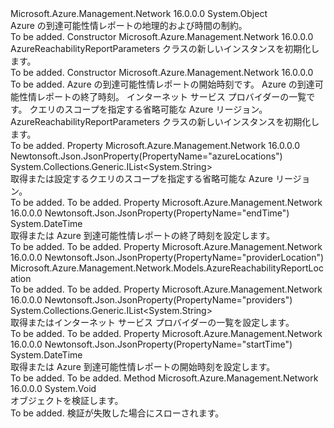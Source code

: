 <Type Name="AzureReachabilityReportParameters" FullName="Microsoft.Azure.Management.Network.Models.AzureReachabilityReportParameters">
  <TypeSignature Language="C#" Value="public class AzureReachabilityReportParameters" />
  <TypeSignature Language="ILAsm" Value=".class public auto ansi beforefieldinit AzureReachabilityReportParameters extends System.Object" />
  <TypeSignature Language="DocId" Value="T:Microsoft.Azure.Management.Network.Models.AzureReachabilityReportParameters" />
  <TypeSignature Language="VB.NET" Value="Public Class AzureReachabilityReportParameters" />
  <TypeSignature Language="F#" Value="type AzureReachabilityReportParameters = class" />
  <AssemblyInfo>
    <AssemblyName>Microsoft.Azure.Management.Network</AssemblyName>
    <AssemblyVersion>16.0.0.0</AssemblyVersion>
  </AssemblyInfo>
  <Base>
    <BaseTypeName>System.Object</BaseTypeName>
  </Base>
  <Interfaces />
  <Docs>
    <summary>
            Azure の到達可能性情レポートの地理的および時間の制約。
            </summary>
    <remarks>To be added.</remarks>
  </Docs>
  <Members>
    <Member MemberName=".ctor">
      <MemberSignature Language="C#" Value="public AzureReachabilityReportParameters ();" />
      <MemberSignature Language="ILAsm" Value=".method public hidebysig specialname rtspecialname instance void .ctor() cil managed" />
      <MemberSignature Language="DocId" Value="M:Microsoft.Azure.Management.Network.Models.AzureReachabilityReportParameters.#ctor" />
      <MemberSignature Language="VB.NET" Value="Public Sub New ()" />
      <MemberType>Constructor</MemberType>
      <AssemblyInfo>
        <AssemblyName>Microsoft.Azure.Management.Network</AssemblyName>
        <AssemblyVersion>16.0.0.0</AssemblyVersion>
      </AssemblyInfo>
      <Parameters />
      <Docs>
        <summary>
            AzureReachabilityReportParameters クラスの新しいインスタンスを初期化します。
            </summary>
        <remarks>To be added.</remarks>
      </Docs>
    </Member>
    <Member MemberName=".ctor">
      <MemberSignature Language="C#" Value="public AzureReachabilityReportParameters (Microsoft.Azure.Management.Network.Models.AzureReachabilityReportLocation providerLocation, DateTime startTime, DateTime endTime, System.Collections.Generic.IList&lt;string&gt; providers = null, System.Collections.Generic.IList&lt;string&gt; azureLocations = null);" />
      <MemberSignature Language="ILAsm" Value=".method public hidebysig specialname rtspecialname instance void .ctor(class Microsoft.Azure.Management.Network.Models.AzureReachabilityReportLocation providerLocation, valuetype System.DateTime startTime, valuetype System.DateTime endTime, class System.Collections.Generic.IList`1&lt;string&gt; providers, class System.Collections.Generic.IList`1&lt;string&gt; azureLocations) cil managed" />
      <MemberSignature Language="DocId" Value="M:Microsoft.Azure.Management.Network.Models.AzureReachabilityReportParameters.#ctor(Microsoft.Azure.Management.Network.Models.AzureReachabilityReportLocation,System.DateTime,System.DateTime,System.Collections.Generic.IList{System.String},System.Collections.Generic.IList{System.String})" />
      <MemberSignature Language="VB.NET" Value="Public Sub New (providerLocation As AzureReachabilityReportLocation, startTime As DateTime, endTime As DateTime, Optional providers As IList(Of String) = null, Optional azureLocations As IList(Of String) = null)" />
      <MemberSignature Language="F#" Value="new Microsoft.Azure.Management.Network.Models.AzureReachabilityReportParameters : Microsoft.Azure.Management.Network.Models.AzureReachabilityReportLocation * DateTime * DateTime * System.Collections.Generic.IList&lt;string&gt; * System.Collections.Generic.IList&lt;string&gt; -&gt; Microsoft.Azure.Management.Network.Models.AzureReachabilityReportParameters" Usage="new Microsoft.Azure.Management.Network.Models.AzureReachabilityReportParameters (providerLocation, startTime, endTime, providers, azureLocations)" />
      <MemberType>Constructor</MemberType>
      <AssemblyInfo>
        <AssemblyName>Microsoft.Azure.Management.Network</AssemblyName>
        <AssemblyVersion>16.0.0.0</AssemblyVersion>
      </AssemblyInfo>
      <Parameters>
        <Parameter Name="providerLocation" Type="Microsoft.Azure.Management.Network.Models.AzureReachabilityReportLocation" />
        <Parameter Name="startTime" Type="System.DateTime" />
        <Parameter Name="endTime" Type="System.DateTime" />
        <Parameter Name="providers" Type="System.Collections.Generic.IList&lt;System.String&gt;" />
        <Parameter Name="azureLocations" Type="System.Collections.Generic.IList&lt;System.String&gt;" />
      </Parameters>
      <Docs>
        <param name="providerLocation">To be added.</param>
        <param name="startTime">Azure の到達可能性情レポートの開始時刻です。</param>
        <param name="endTime">Azure の到達可能性情レポートの終了時刻。</param>
        <param name="providers">インターネット サービス プロバイダーの一覧です。</param>
        <param name="azureLocations">クエリのスコープを指定する省略可能な Azure リージョン。</param>
        <summary>
            AzureReachabilityReportParameters クラスの新しいインスタンスを初期化します。
            </summary>
        <remarks>To be added.</remarks>
      </Docs>
    </Member>
    <Member MemberName="AzureLocations">
      <MemberSignature Language="C#" Value="public System.Collections.Generic.IList&lt;string&gt; AzureLocations { get; set; }" />
      <MemberSignature Language="ILAsm" Value=".property instance class System.Collections.Generic.IList`1&lt;string&gt; AzureLocations" />
      <MemberSignature Language="DocId" Value="P:Microsoft.Azure.Management.Network.Models.AzureReachabilityReportParameters.AzureLocations" />
      <MemberSignature Language="VB.NET" Value="Public Property AzureLocations As IList(Of String)" />
      <MemberSignature Language="F#" Value="member this.AzureLocations : System.Collections.Generic.IList&lt;string&gt; with get, set" Usage="Microsoft.Azure.Management.Network.Models.AzureReachabilityReportParameters.AzureLocations" />
      <MemberType>Property</MemberType>
      <AssemblyInfo>
        <AssemblyName>Microsoft.Azure.Management.Network</AssemblyName>
        <AssemblyVersion>16.0.0.0</AssemblyVersion>
      </AssemblyInfo>
      <Attributes>
        <Attribute>
          <AttributeName>Newtonsoft.Json.JsonProperty(PropertyName="azureLocations")</AttributeName>
        </Attribute>
      </Attributes>
      <ReturnValue>
        <ReturnType>System.Collections.Generic.IList&lt;System.String&gt;</ReturnType>
      </ReturnValue>
      <Docs>
        <summary>
            取得または設定するクエリのスコープを指定する省略可能な Azure リージョン。
            </summary>
        <value>To be added.</value>
        <remarks>To be added.</remarks>
      </Docs>
    </Member>
    <Member MemberName="EndTime">
      <MemberSignature Language="C#" Value="public DateTime EndTime { get; set; }" />
      <MemberSignature Language="ILAsm" Value=".property instance valuetype System.DateTime EndTime" />
      <MemberSignature Language="DocId" Value="P:Microsoft.Azure.Management.Network.Models.AzureReachabilityReportParameters.EndTime" />
      <MemberSignature Language="VB.NET" Value="Public Property EndTime As DateTime" />
      <MemberSignature Language="F#" Value="member this.EndTime : DateTime with get, set" Usage="Microsoft.Azure.Management.Network.Models.AzureReachabilityReportParameters.EndTime" />
      <MemberType>Property</MemberType>
      <AssemblyInfo>
        <AssemblyName>Microsoft.Azure.Management.Network</AssemblyName>
        <AssemblyVersion>16.0.0.0</AssemblyVersion>
      </AssemblyInfo>
      <Attributes>
        <Attribute>
          <AttributeName>Newtonsoft.Json.JsonProperty(PropertyName="endTime")</AttributeName>
        </Attribute>
      </Attributes>
      <ReturnValue>
        <ReturnType>System.DateTime</ReturnType>
      </ReturnValue>
      <Docs>
        <summary>
            取得または Azure 到達可能性情レポートの終了時刻を設定します。
            </summary>
        <value>To be added.</value>
        <remarks>To be added.</remarks>
      </Docs>
    </Member>
    <Member MemberName="ProviderLocation">
      <MemberSignature Language="C#" Value="public Microsoft.Azure.Management.Network.Models.AzureReachabilityReportLocation ProviderLocation { get; set; }" />
      <MemberSignature Language="ILAsm" Value=".property instance class Microsoft.Azure.Management.Network.Models.AzureReachabilityReportLocation ProviderLocation" />
      <MemberSignature Language="DocId" Value="P:Microsoft.Azure.Management.Network.Models.AzureReachabilityReportParameters.ProviderLocation" />
      <MemberSignature Language="VB.NET" Value="Public Property ProviderLocation As AzureReachabilityReportLocation" />
      <MemberSignature Language="F#" Value="member this.ProviderLocation : Microsoft.Azure.Management.Network.Models.AzureReachabilityReportLocation with get, set" Usage="Microsoft.Azure.Management.Network.Models.AzureReachabilityReportParameters.ProviderLocation" />
      <MemberType>Property</MemberType>
      <AssemblyInfo>
        <AssemblyName>Microsoft.Azure.Management.Network</AssemblyName>
        <AssemblyVersion>16.0.0.0</AssemblyVersion>
      </AssemblyInfo>
      <Attributes>
        <Attribute>
          <AttributeName>Newtonsoft.Json.JsonProperty(PropertyName="providerLocation")</AttributeName>
        </Attribute>
      </Attributes>
      <ReturnValue>
        <ReturnType>Microsoft.Azure.Management.Network.Models.AzureReachabilityReportLocation</ReturnType>
      </ReturnValue>
      <Docs>
        <summary />
        <value>To be added.</value>
        <remarks>To be added.</remarks>
      </Docs>
    </Member>
    <Member MemberName="Providers">
      <MemberSignature Language="C#" Value="public System.Collections.Generic.IList&lt;string&gt; Providers { get; set; }" />
      <MemberSignature Language="ILAsm" Value=".property instance class System.Collections.Generic.IList`1&lt;string&gt; Providers" />
      <MemberSignature Language="DocId" Value="P:Microsoft.Azure.Management.Network.Models.AzureReachabilityReportParameters.Providers" />
      <MemberSignature Language="VB.NET" Value="Public Property Providers As IList(Of String)" />
      <MemberSignature Language="F#" Value="member this.Providers : System.Collections.Generic.IList&lt;string&gt; with get, set" Usage="Microsoft.Azure.Management.Network.Models.AzureReachabilityReportParameters.Providers" />
      <MemberType>Property</MemberType>
      <AssemblyInfo>
        <AssemblyName>Microsoft.Azure.Management.Network</AssemblyName>
        <AssemblyVersion>16.0.0.0</AssemblyVersion>
      </AssemblyInfo>
      <Attributes>
        <Attribute>
          <AttributeName>Newtonsoft.Json.JsonProperty(PropertyName="providers")</AttributeName>
        </Attribute>
      </Attributes>
      <ReturnValue>
        <ReturnType>System.Collections.Generic.IList&lt;System.String&gt;</ReturnType>
      </ReturnValue>
      <Docs>
        <summary>
            取得またはインターネット サービス プロバイダーの一覧を設定します。
            </summary>
        <value>To be added.</value>
        <remarks>To be added.</remarks>
      </Docs>
    </Member>
    <Member MemberName="StartTime">
      <MemberSignature Language="C#" Value="public DateTime StartTime { get; set; }" />
      <MemberSignature Language="ILAsm" Value=".property instance valuetype System.DateTime StartTime" />
      <MemberSignature Language="DocId" Value="P:Microsoft.Azure.Management.Network.Models.AzureReachabilityReportParameters.StartTime" />
      <MemberSignature Language="VB.NET" Value="Public Property StartTime As DateTime" />
      <MemberSignature Language="F#" Value="member this.StartTime : DateTime with get, set" Usage="Microsoft.Azure.Management.Network.Models.AzureReachabilityReportParameters.StartTime" />
      <MemberType>Property</MemberType>
      <AssemblyInfo>
        <AssemblyName>Microsoft.Azure.Management.Network</AssemblyName>
        <AssemblyVersion>16.0.0.0</AssemblyVersion>
      </AssemblyInfo>
      <Attributes>
        <Attribute>
          <AttributeName>Newtonsoft.Json.JsonProperty(PropertyName="startTime")</AttributeName>
        </Attribute>
      </Attributes>
      <ReturnValue>
        <ReturnType>System.DateTime</ReturnType>
      </ReturnValue>
      <Docs>
        <summary>
            取得または Azure 到達可能性情レポートの開始時刻を設定します。
            </summary>
        <value>To be added.</value>
        <remarks>To be added.</remarks>
      </Docs>
    </Member>
    <Member MemberName="Validate">
      <MemberSignature Language="C#" Value="public virtual void Validate ();" />
      <MemberSignature Language="ILAsm" Value=".method public hidebysig newslot virtual instance void Validate() cil managed" />
      <MemberSignature Language="DocId" Value="M:Microsoft.Azure.Management.Network.Models.AzureReachabilityReportParameters.Validate" />
      <MemberSignature Language="VB.NET" Value="Public Overridable Sub Validate ()" />
      <MemberSignature Language="F#" Value="abstract member Validate : unit -&gt; unit&#xA;override this.Validate : unit -&gt; unit" Usage="azureReachabilityReportParameters.Validate " />
      <MemberType>Method</MemberType>
      <AssemblyInfo>
        <AssemblyName>Microsoft.Azure.Management.Network</AssemblyName>
        <AssemblyVersion>16.0.0.0</AssemblyVersion>
      </AssemblyInfo>
      <ReturnValue>
        <ReturnType>System.Void</ReturnType>
      </ReturnValue>
      <Parameters />
      <Docs>
        <summary>
            オブジェクトを検証します。
            </summary>
        <remarks>To be added.</remarks>
        <exception cref="T:Microsoft.Rest.ValidationException">
            検証が失敗した場合にスローされます。
            </exception>
      </Docs>
    </Member>
  </Members>
</Type>